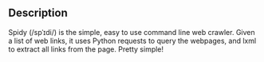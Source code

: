 ## Description
Spidy (/spˈɪdi/) is the simple, easy to use command line web crawler.
Given a list of web links, it uses Python requests to query the webpages, and lxml to extract all links from the page.
Pretty simple!



